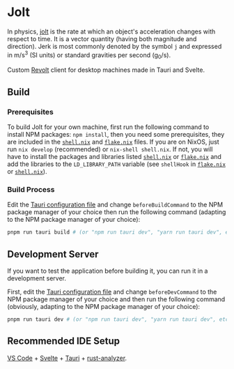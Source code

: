# Jolt

In physics, [jolt](https://en.m.wikipedia.org/wiki/Jerk_(physics)) is the rate at which an object's acceleration changes with respect to time. It is a vector quantity (having both magnitude and direction). Jerk is most commonly denoted by the symbol `j` and expressed in m/s<sup>3</sup> (SI units) or standard gravities per second (g<sub>0</sub>/s).

Custom [Revolt](https://www.github.com/revoltchat) client for desktop machines made in Tauri and Svelte.

## Build

### Prerequisites

To build Jolt for your own machine, first run the following command to install NPM packages: `npm install`, then you need some prerequisites, they are included in the [`shell.nix`](shell.nix) and [`flake.nix`](flake.nix) files. If you are on NixOS, just run `nix develop` (recommended) or `nix-shell shell.nix`. If not, you will have to install the packages and libraries listed [`shell.nix`](shell.nix) or [`flake.nix`](flake.nix) and add the libraries to the `LD_LIBRARY_PATH` variable (see `shellHook` in [`flake.nix`](flake.nix) or [`shell.nix`](shell.nix)).

### Build Process

Edit the [Tauri configuration file](src-tauri/tauri.conf.json) and change `beforeBuildCommand` to the NPM package manager of your choice then run the following command (adapting to the NPM package manager of your choice):

```bash
pnpm run tauri build # (or "npm run tauri dev", "yarn run tauri dev", etc.)
```

## Development Server

If you want to test the application before building it, you can run it in a development server.

First, edit the [Tauri configuration file](src-tauri/tauri.conf.json) and change `beforeDevCommand` to the NPM package manager of your choice and then run the following command (obviously, adapting to the NPM package manager of your choice):

```bash
pnpm run tauri dev # (or "npm run tauri dev", "yarn run tauri dev", etc.)
```

## Recommended IDE Setup

[VS Code](https://code.visualstudio.com/) + [Svelte](https://marketplace.visualstudio.com/items?itemName=svelte.svelte-vscode) + [Tauri](https://marketplace.visualstudio.com/items?itemName=tauri-apps.tauri-vscode) + [rust-analyzer](https://marketplace.visualstudio.com/items?itemName=rust-lang.rust-analyzer).
